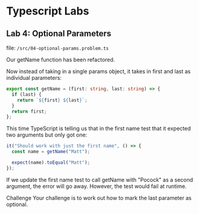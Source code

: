 # Typescript Labs

## Lab 4: Optional Parameters

file: `/src/04-optional-params.problem.ts`

Our getName function has been refactored.

Now instead of taking in a single params object, it takes in first and last as individual parameters:

```ts
export const getName = (first: string, last: string) => {
  if (last) {
    return `${first} ${last}`;
  }
  return first;
};
```
This time TypeScript is telling us that in the first name test that it expected two arguments but only got one:


```ts
it("Should work with just the first name", () => {
  const name = getName("Matt");

  expect(name).toEqual("Matt");
});
```
If we update the first name test to call getName with "Pocock" as a second argument, the error will go away. However, the test would fail at runtime.

Challenge
Your challenge is to work out how to mark the last parameter as optional.